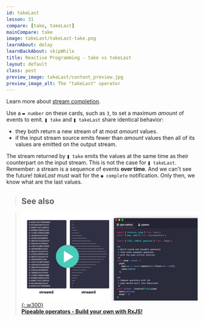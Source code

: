 ```yaml
---
id: takeLast
lesson: 31
compare: [take, takeLast]
mainCompare: take
image: takeLast/takeLast-take.png
learnAbout: delay
learnBackAbout: skipWhile
title: Reactive Programming - take vs takeLast
layout: default
class: post
preview_image: takeLast/content_preview.jpg
preview_image_alt: The "takeLast" operator
---
```


Learn more about [stream completion](/take).


Use a `▬ number` on these cards, such as `3`, to set a maximum _amount_ of events to emit. `❚ take` and `❚ takeLast` share identical behavior:

- they both return a new stream of at most _amount_ values.
- if the input stream source emits fewer than _amount_ values then all of its values are emitted on the output stream.

The stream returned by `❚ take` emits the values at the same time as their counterpart on the input stream. This is not the case for `❚ takeLast`. Remember: a stream is a sequence of events **over time**. And we can't see the future! _takeLast_ must wait for the `◉ complete` notification. Only then, we know what are the last values.

> ## See also

> [![](/img/rxjs/pipeable-operators/content_preview.jpg){:.w300}](/rxjs/pipeable-operators) <br/> [**Pipeable operators - Build your own with RxJS!**](/rxjs/pipeable-operators)
